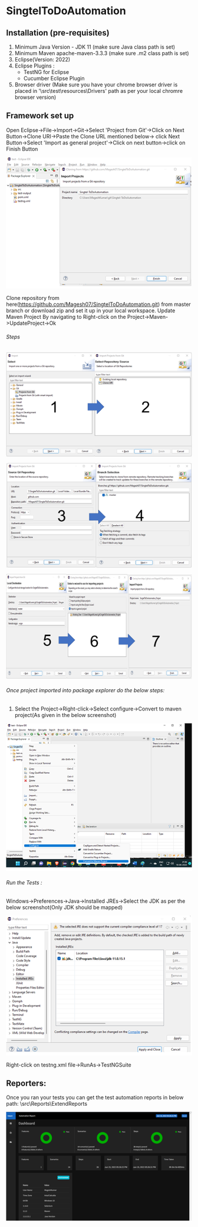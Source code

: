 # SingtelToDoAutomation

## Installation (pre-requisites)
 1. Minimum Java Version - JDK 11 (make sure Java class path is set)
 2. Minimum Maven apache-maven-3.3.3 (make sure .m2 class path is set)
 3. Eclipse(Version: 2022)
 4. Eclipse Plugins :
       - TestNG for Eclipse
       - Cucumber Eclipse Plugin
 5. Browser driver (Make sure you have your chrome browser driver is placed in '\src\test\resources\Drivers' path as per your local chromre browser version)

## Framework set up
 Open Eclipse->File->Import->Git->Select 'Project from  Git'->Click on Next Button->Clone URI->Paste the Clone URL mentioned below->
click Next Button->Select 'Import as general project'->Click on next button->click on Finish Button

![This is an image](https://github.com/Magesh07/SingtelToDoAutomation/blob/master/ReadMeImages/FinishProject.png)

Clone repository from here(https://github.com/Magesh07/SingtelToDoAutomation.git) from master branch or download zip and set it up in your local workspace.
Update Maven Project By navigating to Right-click on the Project->Maven->UpdateProject->Ok

###### Steps

![This is an image](https://github.com/Magesh07/SingtelToDoAutomation/blob/master/ReadMeImages/3.Select_Repo_Source.png)

![This is an image](https://github.com/Magesh07/SingtelToDoAutomation/blob/master/ReadMeImages/2.SourceGit_Branch_Section.png)

![This is an image](https://github.com/Magesh07/SingtelToDoAutomation/blob/master/ReadMeImages/LocalDestToProject.png)

###### Once project imported into package explorer do  the below steps:
1. Select the Project->Right-click->Select configure->Convert to maven project(As given in the below screenshot)

![This is an image](https://github.com/Magesh07/SingtelToDoAutomation/blob/master/ReadMeImages/MavenProjectCovert.png)

###### Run the Tests :

Windows->Preferences->Java->Installed JREs->Select the JDK as per the below screenshot(Only JDK should be mapped)

![This is an image](https://github.com/Magesh07/SingtelToDoAutomation/blob/master/ReadMeImages/JDKMapping.png)

Right-click on testng.xml file->RunAs->TestNGSuite

## Reporters:
Once you ran your tests you can get the test automation reports in below path:
<ProjectFolder>\src\Reports\ExtendReports
 
![This is an image]( https://github.com/Magesh07/SingtelToDoAutomation/blob/master/ReadMeImages/ExtentReport.png)

